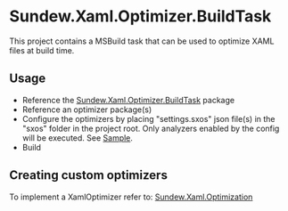 # Sundew.Xaml.Optimizer.BuildTask

This project contains a MSBuild task that can be used to optimize XAML files at build time.

## Usage
* Reference the [Sundew.Xaml.Optimizer.BuildTask](https://www.nuget.org/packages/Sundew.Xaml.Optimizer.BuildTask) package
* Reference an optimizer package(s)
* Configure the optimizers by placing "settings.sxos" json file(s) in the "sxos" folder in the project root. Only analyzers enabled by the config will be executed. See [Sample](https://github.com/sundews/Sundew.Xaml.Optimizers/tree/master/Source/Sundew.Xaml.Optimizers/content/Sundew.Xaml.Optimizers.sxos).
* Build

## Creating custom optimizers
To implement a XamlOptimizer refer to: [Sundew.Xaml.Optimization](https://github.com/sundews/Sundew.Xaml.Optimization)